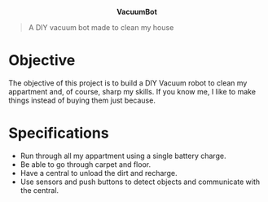 **<center> VacuumBot </center>**
> A DIY vacuum bot made to clean my house

# Objective

The objective of this project is to build a DIY Vacuum robot to clean my appartment and, of course, sharp my skills. If you know me, I like to make things instead of buying them just because.

# Specifications

* Run through all my appartment using a single battery charge.
* Be able to go through carpet and floor.
* Have a central to unload the dirt and recharge.
* Use sensors and push buttons to detect objects and communicate with the central.